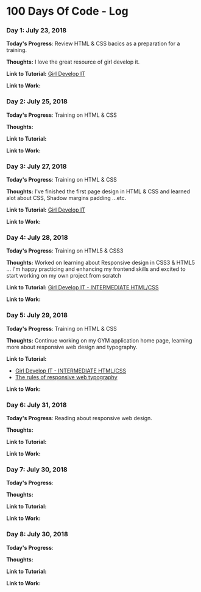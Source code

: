 # 100 Days Of Code - Log

### Day 1: July 23, 2018 

**Today's Progress**: Review HTML & CSS bacics as a preparation for a training. 

**Thoughts:** I love the great resource of girl develop it.

**Link to Tutorial:** [Girl Develop IT](https://www.girldevelopit.com/materials/html-intro)

**Link to Work:** []()



### Day 2: July 25, 2018 

**Today's Progress**: Training on HTML & CSS 

**Thoughts:** 

**Link to Tutorial:** []()

**Link to Work:** []()


### Day 3: July 27, 2018 

**Today's Progress**: Training on HTML & CSS 

**Thoughts:** I've finished the first page design in HTML & CSS and learned alot about CSS, Shadow margins padding ...etc.

**Link to Tutorial:** [Girl Develop IT](https://www.girldevelopit.com/materials/html-intro)

**Link to Work:** []()


### Day 4: July 28, 2018 

**Today's Progress**: Training on HTML5 & CSS3

**Thoughts:** Worked on learning about Responsive design in CSS3 & HTML5 ... I'm happy practicing and enhancing my frontend skills and excited to start working on my own project from scratch 

**Link to Tutorial:** [Girl Develop IT - INTERMEDIATE HTML/CSS](https://www.girldevelopit.com/materials/inter-html)
  

**Link to Work:** []()



### Day 5: July 29, 2018 

**Today's Progress**: Training on HTML & CSS 

**Thoughts:** Continue working on my GYM application home page, learning more about responsive web design and typography.

**Link to Tutorial:** 
  - [Girl Develop IT - INTERMEDIATE HTML/CSS](https://www.girldevelopit.com/materials/inter-html)
  - [The rules of responsive web typography](https://www.creativebloq.com/how-to/the-rules-of-responsive-web-typography)

**Link to Work:** []()



### Day 6: July 31, 2018 

**Today's Progress**: Reading about responsive web design.

**Thoughts:** 

**Link to Tutorial:** []()

**Link to Work:** []()



### Day 7: July 30, 2018 

**Today's Progress**: 

**Thoughts:**

**Link to Tutorial:** []()

**Link to Work:** []()




### Day 8: July 30, 2018 

**Today's Progress**: 

**Thoughts:**

**Link to Tutorial:** []()

**Link to Work:** []()




